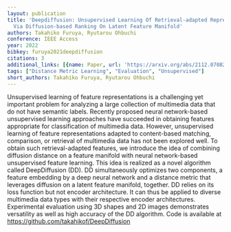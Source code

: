 ```yaml
---
layout: publication
title: 'Deepdiffusion: Unsupervised Learning Of Retrieval-adapted Representations
  Via Diffusion-based Ranking On Latent Feature Manifold'
authors: Takahiko Furuya, Ryutarou Ohbuchi
conference: IEEE Access
year: 2022
bibkey: furuya2021deepdiffusion
citations: 3
additional_links: [{name: Paper, url: 'https://arxiv.org/abs/2112.07082'}]
tags: ["Distance Metric Learning", "Evaluation", "Unsupervised"]
short_authors: Takahiko Furuya, Ryutarou Ohbuchi
---
```

Unsupervised learning of feature representations is a challenging yet
important problem for analyzing a large collection of multimedia data that do
not have semantic labels. Recently proposed neural network-based unsupervised
learning approaches have succeeded in obtaining features appropriate for
classification of multimedia data. However, unsupervised learning of feature
representations adapted to content-based matching, comparison, or retrieval of
multimedia data has not been explored well. To obtain such retrieval-adapted
features, we introduce the idea of combining diffusion distance on a feature
manifold with neural network-based unsupervised feature learning. This idea is
realized as a novel algorithm called DeepDiffusion (DD). DD simultaneously
optimizes two components, a feature embedding by a deep neural network and a
distance metric that leverages diffusion on a latent feature manifold,
together. DD relies on its loss function but not encoder architecture. It can
thus be applied to diverse multimedia data types with their respective encoder
architectures. Experimental evaluation using 3D shapes and 2D images
demonstrates versatility as well as high accuracy of the DD algorithm. Code is
available at https://github.com/takahikof/DeepDiffusion